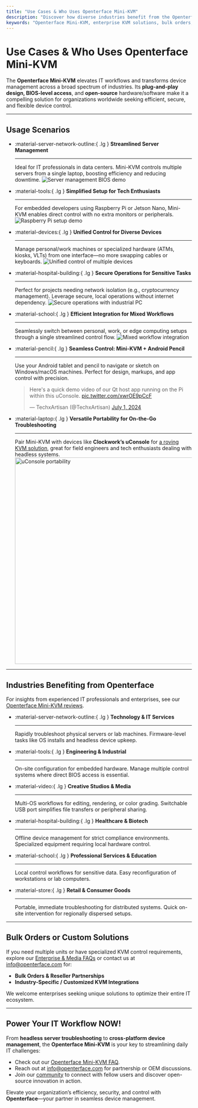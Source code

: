 ```yaml
---
title: "Use Cases & Who Uses Openterface Mini-KVM"
description: "Discover how diverse industries benefit from the Openterface Mini-KVM to streamline IT workflows, enable BIOS-level access, and boost operational efficiency. Also explore a variety of usage scenarios such as server management, Raspberry Pi setup, secure operations, Android pencil control, and field troubleshooting with uConsole."
keywords: "Openterface Mini-KVM, enterprise KVM solutions, bulk orders, open-source hardware, BIOS-level access, headless device management, secure IT operations, cross-platform control, engineering, creative studios, manufacturing, healthcare IT, server management, Raspberry Pi setup, Android pencil control, uConsole integration, tech troubleshooting, cryptocurrency security, workflow integration"
---
```


# Use Cases & Who Uses Openterface Mini-KVM

The **Openterface Mini-KVM** elevates IT workflows and transforms device management across a broad spectrum of industries. Its **plug-and-play design, BIOS-level access**, and **open-source** hardware/software make it a compelling solution for organizations worldwide seeking efficient, secure, and flexible device control.

---

## Usage Scenarios

<div class="grid cards" markdown>

-   :material-server-network-outline:{ .lg } __Streamlined Server Management__

    ---

    Ideal for IT professionals in data centers. Mini-KVM controls multiple servers from a single laptop, boosting efficiency and reducing downtime.
    <img src="/images/product/use-case-demo-pc-bios-1.jpg" alt="Server management BIOS demo" style="max-width: 100%;"/>

-   :material-tools:{ .lg } __Simplified Setup for Tech Enthusiasts__

    ---

    For embedded developers using Raspberry Pi or Jetson Nano, Mini-KVM enables direct control with no extra monitors or peripherals.
    <img src="/images/product/use-case-demo-respberry-pi.jpg" alt="Raspberry Pi setup demo" style="max-width: 100%;"/>

-   :material-devices:{ .lg } __Unified Control for Diverse Devices__

    ---

    Manage personal/work machines or specialized hardware (ATMs, kiosks, VLTs) from one interface—no more swapping cables or keyboards.
    <img src="/images/product/use-case-demo-macmini2009-3.jpg" alt="Unified control of multiple devices" style="max-width: 100%;"/>

-   :material-hospital-building:{ .lg } __Secure Operations for Sensitive Tasks__

    ---

    Perfect for projects needing network isolation (e.g., cryptocurrency management). Leverage secure, local operations without internet dependency.
    <img src="/images/product/use-case-demo-industrial-pc.jpg" alt="Secure operations with industrial PC" style="max-width: 100%;"/>

-   :material-school:{ .lg } __Efficient Integration for Mixed Workflows__

    ---

    Seamlessly switch between personal, work, or edge computing setups through a single streamlined control flow.
    <img src="/images/product/use-case-demo-macbookpro2010.jpg" alt="Mixed workflow integration" style="max-width: 100%;"/>

-   :material-pencil:{ .lg } __Seamless Control: Mini-KVM + Android Pencil__

    ---

    Use your Android tablet and pencil to navigate or sketch on Windows/macOS machines. Perfect for design, markups, and app control with precision.
    <blockquote class="twitter-tweet" data-media-max-width="560"><p lang="en" dir="ltr">Here&#39;s a quick demo video of our Qt host app running on the Pi within this uConsole. <a href="https://t.co/xwrOE9pCcF">pic.twitter.com/xwrOE9pCcF</a></p>&mdash; TechxArtisan (@TechxArtisan) <a href="https://twitter.com/TechxArtisan/status/1872660955768946823?ref_src=twsrc%5Etfw">July 1, 2024</a></blockquote>
    <script async src="https://platform.twitter.com/widgets.js" charset="utf-8"></script>

-   :material-laptop:{ .lg } __Versatile Portability for On-the-Go Troubleshooting__

    ---

    Pair Mini-KVM with devices like **Clockwork’s uConsole** for [a roving KVM solution](https://x.com/TechxArtisan/status/1807824199152722019), great for field engineers and tech enthusiasts dealing with headless systems.
    <img src="https://pbs.twimg.com/media/GRaeGqHa0AA_GMv?format=jpg&name=4096x4096" alt="uConsole portability" width="560" height="560" style="max-width: 100%;"/>

</div>

---

## Industries Benefiting from Openterface

For insights from experienced IT professionals and enterprises, see our [Openterface Mini-KVM reviews](/product/minikvm/reviews/).

<div class="grid cards" markdown>

-   :material-server-network-outline:{ .lg } __Technology & IT Services__

    ---

    Rapidly troubleshoot physical servers or lab machines.
    Firmware-level tasks like OS installs and headless device upkeep.

-   :material-tools:{ .lg } __Engineering & Industrial__

    ---

    On-site configuration for embedded hardware.
    Manage multiple control systems where direct BIOS access is essential.

-   :material-video:{ .lg } __Creative Studios & Media__

    ---

    Multi-OS workflows for editing, rendering, or color grading.
    Switchable USB port simplifies file transfers or peripheral sharing.

-   :material-hospital-building:{ .lg } __Healthcare & Biotech__

    ---

    Offline device management for strict compliance environments.
    Specialized equipment requiring local hardware control.

-   :material-school:{ .lg } __Professional Services & Education__

    ---

    Local control workflows for sensitive data.
    Easy reconfiguration of workstations or lab computers.

-   :material-store:{ .lg } __Retail & Consumer Goods__

    ---

    Portable, immediate troubleshooting for distributed systems.
    Quick on-site intervention for regionally dispersed setups.

</div>

---

## Bulk Orders or Custom Solutions

If you need multiple units or have specialized KVM control requirements, explore our [Enterprise & Media FAQs](/faq/business) or contact us at [info@openterface.com](mailto:info@openterface.com) for:

- **Bulk Orders & Reseller Partnerships**  
- **Industry-Specific / Customized KVM Integrations**  

We welcome enterprises seeking unique solutions to optimize their entire IT ecosystem.

---

## Power Your IT Workflow NOW!

From **headless server troubleshooting** to **cross-platform device management**, the **Openterface Mini-KVM** is your key to streamlining daily IT challenges:

- Check out our [Openterface Mini-KVM FAQ](/faq/minikvm/op-minikvm).  
- Reach out at [info@openterface.com](mailto:info@openterface.com) for partnership or OEM discussions.  
- Join our [community](/community/) to connect with fellow users and discover open-source innovation in action.

Elevate your organization’s efficiency, security, and control with **Openterface**—your partner in seamless device management.